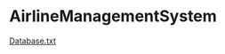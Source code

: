 # AirlineManagementSystem
[Database.txt](https://github.com/user-attachments/files/18146358/Database.txt)
